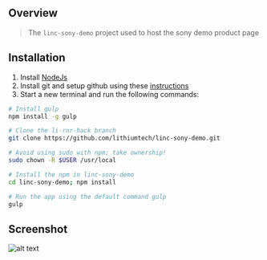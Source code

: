## Overview

> The `linc-sony-demo` project used to host the sony demo product page

## Installation

1. Install [NodeJs](http://nodejs.org/download/)
2. Install git and setup github using these [instructions](https://help.github.com/articles/set-up-git)
3. Start a new terminal and run the following commands:

```bash
# Install gulp
npm install -g gulp

# Clone the li-rnr-hack branch
git clone https://github.com/lithiumtech/linc-sony-demo.git

# Avoid using sudo with npm; take ownership!
sudo chown -R $USER /usr/local

# Install the npm in linc-sony-demo
cd linc-sony-demo; npm install

# Run the app using the default command gulp
gulp
```

## Screenshot

![alt text](https://raw.githubusercontent.com/lithiumtech/linc-sony-demo/master/assets/lithium/screenshot.png "Sony Demo Screenshot")
